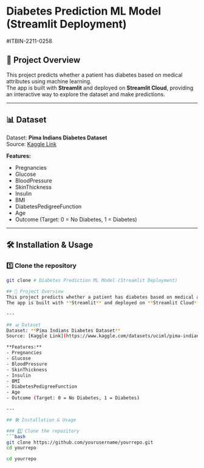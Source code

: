 # Diabetes Prediction ML Model (Streamlit Deployment)
#ITBIN-2211-0258


## 📌 Project Overview
This project predicts whether a patient has diabetes based on medical attributes using machine learning.  
The app is built with **Streamlit** and deployed on **Streamlit Cloud**, providing an interactive way to explore the dataset and make predictions.

---

## 📊 Dataset
Dataset: **Pima Indians Diabetes Dataset**  
Source: [Kaggle Link](https://www.kaggle.com/datasets/uciml/pima-indians-diabetes-database)  

**Features:**
- Pregnancies
- Glucose
- BloodPressure
- SkinThickness
- Insulin
- BMI
- DiabetesPedigreeFunction
- Age
- Outcome (Target: 0 = No Diabetes, 1 = Diabetes)

---

## 🛠 Installation & Usage

### 1️⃣ Clone the repository
```bash
git clone # Diabetes Prediction ML Model (Streamlit Deployment)

## 📌 Project Overview
This project predicts whether a patient has diabetes based on medical attributes using machine learning.  
The app is built with **Streamlit** and deployed on **Streamlit Cloud**, providing an interactive way to explore the dataset and make predictions.

---

## 📊 Dataset
Dataset: **Pima Indians Diabetes Dataset**  
Source: [Kaggle Link](https://www.kaggle.com/datasets/uciml/pima-indians-diabetes-database)  

**Features:**
- Pregnancies
- Glucose
- BloodPressure
- SkinThickness
- Insulin
- BMI
- DiabetesPedigreeFunction
- Age
- Outcome (Target: 0 = No Diabetes, 1 = Diabetes)

---

## 🛠 Installation & Usage

### 1️⃣ Clone the repository
```bash
git clone https://github.com/yourusername/yourrepo.git
cd yourrepo

cd yourrepo

